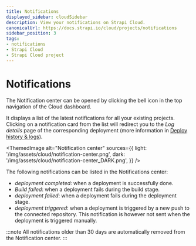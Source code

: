 ```yaml
---
title: Notifications
displayed_sidebar: cloudSidebar
description: View your notifications on Strapi Cloud.
canonicalUrl: https://docs.strapi.io/cloud/projects/notifications
sidebar_position: 3
tags:
- notifications
- Strapi Cloud
- Strapi Cloud project
---
```


# Notifications

The Notification center can be opened by clicking the bell icon <Icon name="bell" /> in the top navigation of the Cloud dashboard.

It displays a list of the latest notifications for all your existing projects. Clicking on a notification card from the list will redirect you to the *Log details* page of the corresponding deployment (more information in [Deploy history & logs](/cloud/projects/deploys-history#accessing-deployment-details--logs)).

<ThemedImage
  alt="Notification center"
  sources={{
    light: '/img/assets/cloud/notification-center.png',
    dark: '/img/assets/cloud/notification-center_DARK.png',
  }}
/>

The following notifications can be listed in the Notifications center:

- *deployment completed*: when a deployment is successfully done.
- *Build failed*: when a deployment fails during the build stage.
- *deployment failed*: when a deployment fails during the deployment stage.
- *deployment triggered*: when a deployment is triggered by a new push to the connected repository. This notification is however not sent when the deployment is triggered manually.

:::note
All notifications older than 30 days are automatically removed from the Notification center.
:::
